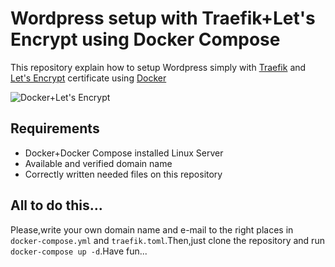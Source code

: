 # Wordpress setup with Traefik+Let's Encrypt using Docker Compose

  This repository explain how to setup Wordpress simply with [Traefik](https://docs.traefik.io) and [Let's Encrypt](https://letsencrypt.org/)
  certificate using [Docker](https://www.docker.com/)

  ![Docker+Let's Encrypt](https://clouding.io/kb/wp-content/uploads/2018/08/KB-Traefik-arquitectura-1024x535.png)

## Requirements

  + Docker+Docker Compose installed Linux Server
  + Available and verified domain name
  + Correctly written needed files on this repository

## All to do this...

  Please,write your own domain name and e-mail to the right places in ```docker-compose.yml``` and ```traefik.toml```.Then,just clone the repository and run ``` docker-compose up -d```.Have fun...

